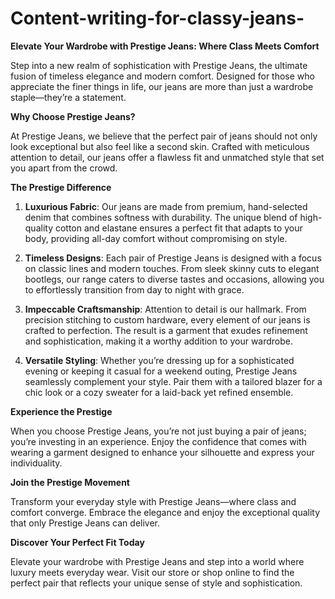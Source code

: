 # Content-writing-for-classy-jeans-


**Elevate Your Wardrobe with Prestige Jeans: Where Class Meets Comfort**

Step into a new realm of sophistication with Prestige Jeans, the ultimate fusion of timeless elegance and modern comfort. Designed for those who appreciate the finer things in life, our jeans are more than just a wardrobe staple—they’re a statement.

**Why Choose Prestige Jeans?**

At Prestige Jeans, we believe that the perfect pair of jeans should not only look exceptional but also feel like a second skin. Crafted with meticulous attention to detail, our jeans offer a flawless fit and unmatched style that set you apart from the crowd.

**The Prestige Difference**

1. **Luxurious Fabric**: Our jeans are made from premium, hand-selected denim that combines softness with durability. The unique blend of high-quality cotton and elastane ensures a perfect fit that adapts to your body, providing all-day comfort without compromising on style.

2. **Timeless Designs**: Each pair of Prestige Jeans is designed with a focus on classic lines and modern touches. From sleek skinny cuts to elegant bootlegs, our range caters to diverse tastes and occasions, allowing you to effortlessly transition from day to night with grace.

3. **Impeccable Craftsmanship**: Attention to detail is our hallmark. From precision stitching to custom hardware, every element of our jeans is crafted to perfection. The result is a garment that exudes refinement and sophistication, making it a worthy addition to your wardrobe.

4. **Versatile Styling**: Whether you’re dressing up for a sophisticated evening or keeping it casual for a weekend outing, Prestige Jeans seamlessly complement your style. Pair them with a tailored blazer for a chic look or a cozy sweater for a laid-back yet refined ensemble.

**Experience the Prestige**

When you choose Prestige Jeans, you’re not just buying a pair of jeans; you’re investing in an experience. Enjoy the confidence that comes with wearing a garment designed to enhance your silhouette and express your individuality.

**Join the Prestige Movement**

Transform your everyday style with Prestige Jeans—where class and comfort converge. Embrace the elegance and enjoy the exceptional quality that only Prestige Jeans can deliver.

**Discover Your Perfect Fit Today**

Elevate your wardrobe with Prestige Jeans and step into a world where luxury meets everyday wear. Visit our store or shop online to find the perfect pair that reflects your unique sense of style and sophistication.
